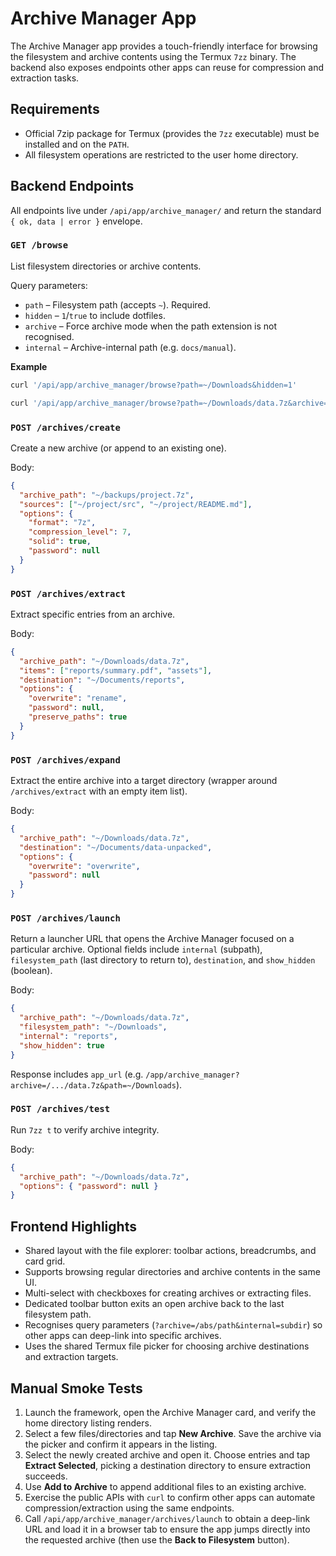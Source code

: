# Archive Manager App

The Archive Manager app provides a touch-friendly interface for browsing the
filesystem and archive contents using the Termux `7zz` binary. The backend also
exposes endpoints other apps can reuse for compression and extraction tasks.

## Requirements
- Official 7zip package for Termux (provides the `7zz` executable) must be installed and
  on the `PATH`.
- All filesystem operations are restricted to the user home directory.

## Backend Endpoints
All endpoints live under `/api/app/archive_manager/` and return the standard
`{ ok, data | error }` envelope.

### `GET /browse`
List filesystem directories or archive contents.

Query parameters:
- `path` – Filesystem path (accepts `~`). Required.
- `hidden` – `1`/`true` to include dotfiles.
- `archive` – Force archive mode when the path extension is not recognised.
- `internal` – Archive-internal path (e.g. `docs/manual`).

**Example**
```bash
curl '/api/app/archive_manager/browse?path=~/Downloads&hidden=1'
```
```bash
curl '/api/app/archive_manager/browse?path=~/Downloads/data.7z&archive=1&internal=reports'
```

### `POST /archives/create`
Create a new archive (or append to an existing one).

Body:
```json
{
  "archive_path": "~/backups/project.7z",
  "sources": ["~/project/src", "~/project/README.md"],
  "options": {
    "format": "7z",
    "compression_level": 7,
    "solid": true,
    "password": null
  }
}
```

### `POST /archives/extract`
Extract specific entries from an archive.

Body:
```json
{
  "archive_path": "~/Downloads/data.7z",
  "items": ["reports/summary.pdf", "assets"],
  "destination": "~/Documents/reports",
  "options": {
    "overwrite": "rename",
    "password": null,
    "preserve_paths": true
  }
}
```

### `POST /archives/expand`
Extract the entire archive into a target directory (wrapper around `/archives/extract` with an empty item list).

Body:
```json
{
  "archive_path": "~/Downloads/data.7z",
  "destination": "~/Documents/data-unpacked",
  "options": {
    "overwrite": "overwrite",
    "password": null
  }
}
```

### `POST /archives/launch`
Return a launcher URL that opens the Archive Manager focused on a particular archive. Optional fields include `internal` (subpath), `filesystem_path` (last directory to return to), `destination`, and `show_hidden` (boolean).

Body:
```json
{
  "archive_path": "~/Downloads/data.7z",
  "filesystem_path": "~/Downloads",
  "internal": "reports",
  "show_hidden": true
}
```
Response includes `app_url` (e.g. `/app/archive_manager?archive=/.../data.7z&path=~/Downloads`).

### `POST /archives/test`
Run `7zz t` to verify archive integrity.

Body:
```json
{
  "archive_path": "~/Downloads/data.7z",
  "options": { "password": null }
}
```

## Frontend Highlights
- Shared layout with the file explorer: toolbar actions, breadcrumbs, and card
  grid.
- Supports browsing regular directories and archive contents in the same UI.
- Multi-select with checkboxes for creating archives or extracting files.
- Dedicated toolbar button exits an open archive back to the last filesystem
  path.
- Recognises query parameters (`?archive=/abs/path&internal=subdir`) so other
  apps can deep-link into specific archives.
- Uses the shared Termux file picker for choosing archive destinations and
  extraction targets.

## Manual Smoke Tests
1. Launch the framework, open the Archive Manager card, and verify the home
   directory listing renders.
2. Select a few files/directories and tap **New Archive**. Save the archive via
   the picker and confirm it appears in the listing.
3. Select the newly created archive and open it. Choose entries and tap
   **Extract Selected**, picking a destination directory to ensure extraction
   succeeds.
4. Use **Add to Archive** to append additional files to an existing archive.
5. Exercise the public APIs with `curl` to confirm other apps can automate
   compression/extraction using the same endpoints.
6. Call `/api/app/archive_manager/archives/launch` to obtain a deep-link URL and
   load it in a browser tab to ensure the app jumps directly into the requested
   archive (then use the **Back to Filesystem** button).
